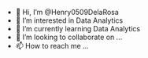 - 👋 Hi, I’m @Henry0509DelaRosa
- 👀 I’m interested in Data Analytics
- 🌱 I’m currently learning Data Analytics
- 💞️ I’m looking to collaborate on ...
- 📫 How to reach me ...

<!---
Henry0509DelaRosa/Henry0509DelaRosa is a ✨ special ✨ repository because its `README.md` (this file) appears on your GitHub profile.
You can click the Preview link to take a look at your changes.
--->
